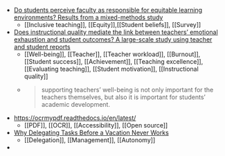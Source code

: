 - [Do students perceive faculty as responsible for equitable learning environments? Results from a mixed-methods study](https://www.tandfonline.com/doi/abs/10.1080/07294360.2022.2120856?journalCode=cher20)
	- [[Inclusive teaching]], [[Equity]],[[Student beliefs]], [[Survey]]
- [Does instructional quality mediate the link between teachers’ emotional exhaustion and student outcomes? A large-scale study using teacher and student reports](https://psycnet.apa.org/record/2022-07927-001?doi=1)
	- [[Well-being]], [[Teacher]], [[Teacher workload]], [[Burnout]], [[Student success]], [[Achievement]], [[Teaching excellence]], [[Evaluating teaching]], [[Student motivation]], [[Instructional quality]]
	- >supporting teachers’ well-being is not only important for the teachers themselves, but also it is important for students’ academic development.
- https://ocrmypdf.readthedocs.io/en/latest/
	- [[PDF]], [[OCR]], [[Accessibility]], [[Open source]]
- [Why Delegating Tasks Before a Vacation Never Works](https://hbr.org/2017/08/why-delegating-tasks-before-a-vacation-never-works?utm_medium=social&utm_campaign=hbr&utm_source=twitter&tpcc=orgsocial_edit)
	- [[Delegation]], [[Management]], [[Autonomy]]
-